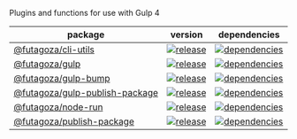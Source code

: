 Plugins and functions for use with Gulp 4

| package | version | dependencies |
| ------- | ------- | ------------ |
| [@futagoza/cli-utils][051] | [![release][052]][053] | [![dependencies][054]][055] |
| [@futagoza/gulp][001] | [![release][002]][003] | [![dependencies][004]][005] |
| [@futagoza/gulp-bump][011] | [![release][012]][013] | [![dependencies][014]][015] |
| [@futagoza/gulp-publish-package][031] | [![release][032]][033] | [![dependencies][034]][035] |
| [@futagoza/node-run][021] | [![release][022]][023] | [![dependencies][024]][025] |
| [@futagoza/publish-package][041] | [![release][042]][043] | [![dependencies][044]][045] |

<!-- @futagoza/cli-utils -->
[051]: https://github.com/futagoza/gulp/tree/master/packages/cli-utils
[052]: https://img.shields.io/npm/v/@futagoza/cli-utils.svg
[053]: https://www.npmjs.com/package/@futagoza/cli-utils
[054]: https://img.shields.io/david/futagoza/gulp.svg?path=packages/cli-utils
[055]: https://david-dm.org/futagoza/gulp?path=packages/cli-utils

<!-- @futagoza/gulp -->
[001]: https://github.com/futagoza/gulp/tree/master/packages/gulp
[002]: https://img.shields.io/npm/v/@futagoza/gulp.svg
[003]: https://www.npmjs.com/package/@futagoza/gulp
[004]: https://img.shields.io/david/futagoza/gulp.svg?path=packages/gulp
[005]: https://david-dm.org/futagoza/gulp?path=packages/gulp

<!-- @futagoza/gulp-bump -->
[011]: https://github.com/futagoza/gulp/tree/master/packages/gulp-bump
[012]: https://img.shields.io/npm/v/@futagoza/gulp-bump.svg
[013]: https://www.npmjs.com/package/@futagoza/gulp-bump
[014]: https://img.shields.io/david/futagoza/gulp.svg?path=packages/gulp-bump
[015]: https://david-dm.org/futagoza/gulp?path=packages/gulp-bump

<!-- @futagoza/gulp-publish-package -->
[031]: https://github.com/futagoza/gulp/tree/master/packages/gulp-publish-package
[032]: https://img.shields.io/npm/v/@futagoza/gulp-publish-package.svg
[033]: https://www.npmjs.com/package/@futagoza/gulp-publish-package
[034]: https://img.shields.io/david/futagoza/gulp.svg?path=packages/gulp-publish-package
[035]: https://david-dm.org/futagoza/gulp?path=packages/gulp-publish-package

<!-- @futagoza/node-run -->
[021]: https://github.com/futagoza/gulp/tree/master/packages/node-run
[022]: https://img.shields.io/npm/v/@futagoza/node-run.svg
[023]: https://www.npmjs.com/package/@futagoza/node-run
[024]: https://img.shields.io/david/futagoza/gulp.svg?path=packages/node-run
[025]: https://david-dm.org/futagoza/gulp?path=packages/node-run

<!-- @futagoza/publish-package -->
[041]: https://github.com/futagoza/gulp/tree/master/packages/publish-package
[042]: https://img.shields.io/npm/v/@futagoza/publish-package.svg
[043]: https://www.npmjs.com/package/@futagoza/publish-package
[044]: https://img.shields.io/david/futagoza/gulp.svg?path=packages/publish-package
[045]: https://david-dm.org/futagoza/gulp?path=packages/publish-package

